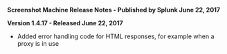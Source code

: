 **Screenshot Machine Release Notes - Published by Splunk June 22, 2017**


**Version 1.4.17 - Released June 22, 2017**

* Added error handling code for HTML responses, for example when a proxy is in use